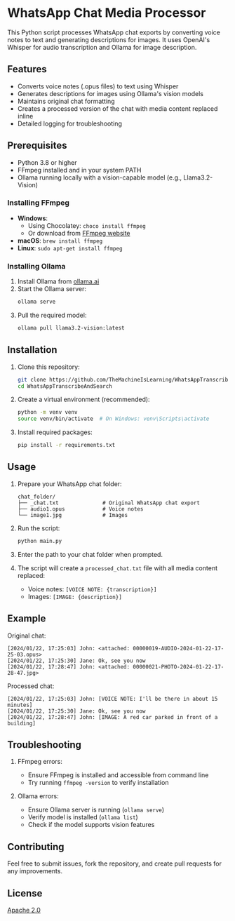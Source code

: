 # WhatsApp Chat Media Processor

This Python script processes WhatsApp chat exports by converting voice notes to text and generating descriptions for images. It uses OpenAI's Whisper for audio transcription and Ollama for image description.

## Features

- Converts voice notes (.opus files) to text using Whisper
- Generates descriptions for images using Ollama's vision models
- Maintains original chat formatting
- Creates a processed version of the chat with media content replaced inline
- Detailed logging for troubleshooting

## Prerequisites

- Python 3.8 or higher
- FFmpeg installed and in your system PATH
- Ollama running locally with a vision-capable model (e.g., Llama3.2-Vision)

### Installing FFmpeg

- **Windows**: 
  - Using Chocolatey: `choco install ffmpeg`
  - Or download from [FFmpeg website](https://ffmpeg.org/download.html)
- **macOS**: `brew install ffmpeg`
- **Linux**: `sudo apt-get install ffmpeg`

### Installing Ollama

1. Install Ollama from [ollama.ai](https://ollama.ai)
2. Start the Ollama server:
   ```bash
   ollama serve
   ```
3. Pull the required model:
   ```bash
   ollama pull llama3.2-vision:latest
   ```

## Installation

1. Clone this repository:
   ```bash
   git clone https://github.com/TheMachineIsLearning/WhatsAppTranscribeAndSearch.git
   cd WhatsAppTranscribeAndSearch
   ```

2. Create a virtual environment (recommended):
   ```bash
   python -m venv venv
   source venv/bin/activate  # On Windows: venv\Scripts\activate
   ```

3. Install required packages:
   ```bash
   pip install -r requirements.txt
   ```

## Usage

1. Prepare your WhatsApp chat folder:
   ```
   chat_folder/
   ├── _chat.txt              # Original WhatsApp chat export
   ├── audio1.opus            # Voice notes
   └── image1.jpg             # Images
   ```

2. Run the script:
   ```bash
   python main.py
   ```

3. Enter the path to your chat folder when prompted.

4. The script will create a `processed_chat.txt` file with all media content replaced:
   - Voice notes: `[VOICE NOTE: {transcription}]`
   - Images: `[IMAGE: {description}]`

## Example

Original chat:
```
[2024/01/22, 17:25:03] John: ‎<attached: 00000019-AUDIO-2024-01-22-17-25-03.opus>
[2024/01/22, 17:25:30] Jane: Ok, see you now
‎[2024/01/22, 17:28:47] John: ‎<attached: 00000021-PHOTO-2024-01-22-17-28-47.jpg>
```

Processed chat:
```
[2024/01/22, 17:25:03] John: [VOICE NOTE: I'll be there in about 15 minutes]
[2024/01/22, 17:25:30] Jane: Ok, see you now
[2024/01/22, 17:28:47] John: [IMAGE: A red car parked in front of a building]
```

## Troubleshooting

1. FFmpeg errors:
   - Ensure FFmpeg is installed and accessible from command line
   - Try running `ffmpeg -version` to verify installation

2. Ollama errors:
   - Ensure Ollama server is running (`ollama serve`)
   - Verify model is installed (`ollama list`)
   - Check if the model supports vision features

## Contributing

Feel free to submit issues, fork the repository, and create pull requests for any improvements.

## License

[Apache 2.0](LICENSE)
